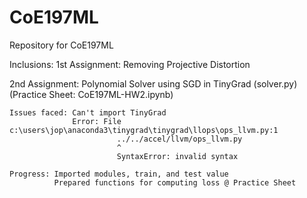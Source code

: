 # CoE197ML

Repository for CoE197ML

Inclusions:
1st Assignment: Removing Projective Distortion

2nd Assignment: Polynomial Solver using SGD in TinyGrad (solver.py)
                (Practice Sheet: CoE197ML-HW2.ipynb)
                
                
    Issues faced: Can't import TinyGrad
                  Error: File c:\users\jop\anaconda3\tinygrad\tinygrad\llops\ops_llvm.py:1
                            ../../accel/llvm/ops_llvm.py
                            ^
                            SyntaxError: invalid syntax
    
    Progress: Imported modules, train, and test value
              Prepared functions for computing loss @ Practice Sheet

